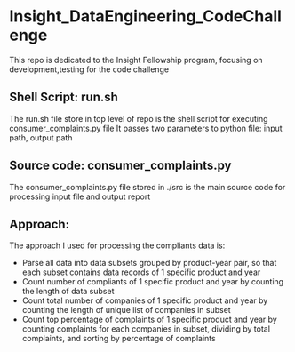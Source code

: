 # Insight_DataEngineering_CodeChallenge
This repo is dedicated to the Insight Fellowship program, focusing on development,testing for the code challenge

## Shell Script: run.sh 
The run.sh file store in top level of repo is the shell script for executing consumer_complaints.py file
It passes two parameters to python file: input path, output path 

## Source code: consumer_complaints.py
The consumer_complaints.py file stored in ./src is the main source code for processing input file and output report

## Approach:
The approach I used for processing the compliants data is:
* Parse all data into data subsets grouped by product-year pair, so that each subset contains data records of 1 specific product and year
* Count number of compliants of 1 specific product and year by counting the length of data subset
* Count total number of companies of 1 specific product and year by counting the length of unique list of companies in subset
* Count top percentage of complaints of 1 specific product and year by counting complaints for each companies in subset, dividing by total complaints, and sorting by percentage of complaints

